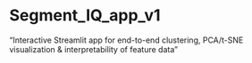 # Segment_IQ_app_v1
“Interactive Streamlit app for end-to-end clustering, PCA/t-SNE visualization &amp; interpretability of feature data”
